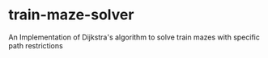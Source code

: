 # train-maze-solver
An Implementation of Dijkstra's algorithm to solve train mazes with specific path restrictions
